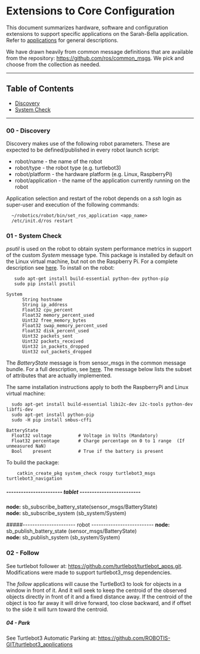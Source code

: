 # Extensions to Core Configuration

This document summarizes hardware, software and configuration extensions to support specific applications on the Sarah-Bella application.
Refer to [applications](http://github.com/chuckcoughlin/sarah-bella/tree/master/docs/applications.md) for general descriptions.

We have drawn heavily from common message definitions that are available from the repository: https://github.com/ros/common_msgs. We pick and choose from
the collection as needed.

***************************************************************
## Table of Contents <a id="table-of-contents"></a>
  * [Discovery](#discovery)
  * [System Check](#systemcheck)

*********************************************************
### 00 - Discovery <a id="discovery"></a>
Discovery makes use of the following robot parameters. These are
 expected to be defined/published in every robot launch script:

* robot/name  - the name of the robot
* robot/type  - the robot type (e.g. turtlebot3)
* robot/platform - the hardware platform (e.g. Linux, RaspberryPi)
* robot/application - the name of the application currently running on the robot

Application selection and restart of the robot depends on a *ssh* login as super-user and execution of the following commands:
```
  ~/robotics/robot/bin/set_ros_application <app_name>
  /etc/init.d/ros restart
```


### 01 - System Check <a id="systemcheck"></a>

*psutil* is used on the robot to obtain system performance metrics in support of the custom *System* message type. This package is installed by default on the Linux virtual machine, but not on the
Raspberry Pi. For a complete description see [here](https://psutil.readthedocs.io/en/latest). To install on the robot:
```
   sudo apt-get install build-essential python-dev python-pip
   sudo pip install psutil
```

```
System
      String hostname
      String ip_address
      Float32 cpu_percent
      Float32 memory_percent_used
      Uint32 free_memory_bytes
      Float32 swap_memory_percent_used
      Float32 disk_percent_used
      Uint32 packets_sent
      Uint32 packets_received
      Uint32 in_packets_dropped
      Uint32 out_packets_dropped
```
The *BatteryState* message is from sensor_msgs in the common message bundle. For a full description, see
[here](http://docs.ros.org/api/sensor_msgs/html/msg/BatteryState.html). The message below lists the subset
of attributes that are actually implemented.

The same installation instructions apply to both the RaspberryPi and Linux virtual machine:
```
  sudo apt-get install build-essential libi2c-dev i2c-tools python-dev libffi-dev
  sudo apt-get install python-pip
  sudo -H pip install smbus-cffi

```

```
BatteryState
  Float32 voltage          # Voltage in Volts (Mandatory)
  Float32 percentage       # Charge percentage on 0 to 1 range  (If unmeasured NaN)
  Bool    present          # True if the battery is present
```


 To build the package:
```
    catkin_create_pkg system_check rospy turtlebot3_msgs  turtlebot3_navigation
```
##### ----------------------- tablet -------------------------

**node:** sb_subscribe_battery_state(sensor_msgs/BatteryState)<br/>
**node:** sb_subscribe_system (sb_system/System)<br/>

#####---------------------- robot  --------------------------
**node:** sb_publish_battery_state (sensor_msgs/BatteryState)<br/>
**node:** sb_publish_system (sb_system/System)<br/>

### 02 - Follow <a id="follow"></a>
 See turtlebot follower at: https://github.com/turtlebot/turtlebot_apps.git. Modifications were made to support turtlebot3_msg dependencies.

 The *follow* applications will cause the TurtleBot3 to look for objects in a window in front of it. And it will seek to keep the centroid of the observed objects directly in front of it and a fixed distance away. If the centroid of the object is too far away it will drive forward, too close backward, and if offset to the side it will turn toward the centroid.

##### 04 - Park <a id="park"></a>
See Turtlebot3 Automatic Parking at: https://github.com/ROBOTIS-GIT/turtlebot3_applications
